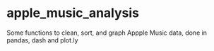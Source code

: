 # apple_music_analysis

Some functions to clean, sort, and graph Appple Music data, done in pandas, dash and plot.ly
